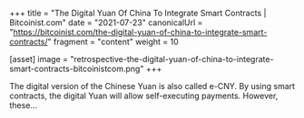 +++
title = "The Digital Yuan Of China To Integrate Smart Contracts | Bitcoinist.com"
date = "2021-07-23"
canonicalUrl = "https://bitcoinist.com/the-digital-yuan-of-china-to-integrate-smart-contracts/"
fragment = "content"
weight = 10

[asset]
    image = "retrospective-the-digital-yuan-of-china-to-integrate-smart-contracts-bitcoinistcom.png"
+++

The digital version of the Chinese Yuan is also called e-CNY. By using 
smart contracts, the digital Yuan will allow self-executing payments. 
However, these...
